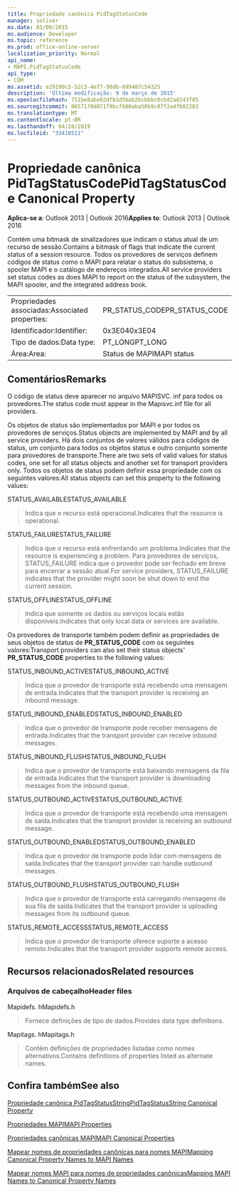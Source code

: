 ```yaml
---
title: Propriedade canônica PidTagStatusCode
manager: soliver
ms.date: 03/09/2015
ms.audience: Developer
ms.topic: reference
ms.prod: office-online-server
localization_priority: Normal
api_name:
- MAPI.PidTagStatusCode
api_type:
- COM
ms.assetid: e29190c5-52c3-4ef7-98db-699487c54325
description: 'Última modificação: 9 de março de 2015'
ms.openlocfilehash: 751be8abe02dfb1d5bab2bcbbbc0cbd2a8243f85
ms.sourcegitcommit: 8657170d071f9bcf680aba50b9c07f2a4fb82283
ms.translationtype: MT
ms.contentlocale: pt-BR
ms.lasthandoff: 04/28/2019
ms.locfileid: "33418511"
---
```

# <a name="pidtagstatuscode-canonical-property"></a><span data-ttu-id="1fb8d-103">Propriedade canônica PidTagStatusCode</span><span class="sxs-lookup"><span data-stu-id="1fb8d-103">PidTagStatusCode Canonical Property</span></span>

  
  
<span data-ttu-id="1fb8d-104">**Aplica-se a**: Outlook 2013 | Outlook 2016</span><span class="sxs-lookup"><span data-stu-id="1fb8d-104">**Applies to**: Outlook 2013 | Outlook 2016</span></span> 
  
<span data-ttu-id="1fb8d-105">Contém uma bitmask de sinalizadores que indicam o status atual de um recurso de sessão.</span><span class="sxs-lookup"><span data-stu-id="1fb8d-105">Contains a bitmask of flags that indicate the current status of a session resource.</span></span> <span data-ttu-id="1fb8d-106">Todos os provedores de serviços definem códigos de status como o MAPI para relatar o status do subsistema, o spooler MAPI e o catálogo de endereços integrados.</span><span class="sxs-lookup"><span data-stu-id="1fb8d-106">All service providers set status codes as does MAPI to report on the status of the subsystem, the MAPI spooler, and the integrated address book.</span></span>
  
|||
|:-----|:-----|
|<span data-ttu-id="1fb8d-107">Propriedades associadas:</span><span class="sxs-lookup"><span data-stu-id="1fb8d-107">Associated properties:</span></span>  <br/> |<span data-ttu-id="1fb8d-108">PR_STATUS_CODE</span><span class="sxs-lookup"><span data-stu-id="1fb8d-108">PR_STATUS_CODE</span></span>  <br/> |
|<span data-ttu-id="1fb8d-109">Identificador:</span><span class="sxs-lookup"><span data-stu-id="1fb8d-109">Identifier:</span></span>  <br/> |<span data-ttu-id="1fb8d-110">0x3E04</span><span class="sxs-lookup"><span data-stu-id="1fb8d-110">0x3E04</span></span>  <br/> |
|<span data-ttu-id="1fb8d-111">Tipo de dados:</span><span class="sxs-lookup"><span data-stu-id="1fb8d-111">Data type:</span></span>  <br/> |<span data-ttu-id="1fb8d-112">PT_LONG</span><span class="sxs-lookup"><span data-stu-id="1fb8d-112">PT_LONG</span></span>  <br/> |
|<span data-ttu-id="1fb8d-113">Área:</span><span class="sxs-lookup"><span data-stu-id="1fb8d-113">Area:</span></span>  <br/> |<span data-ttu-id="1fb8d-114">Status de MAPI</span><span class="sxs-lookup"><span data-stu-id="1fb8d-114">MAPI status</span></span>  <br/> |
   
## <a name="remarks"></a><span data-ttu-id="1fb8d-115">Comentários</span><span class="sxs-lookup"><span data-stu-id="1fb8d-115">Remarks</span></span>

<span data-ttu-id="1fb8d-116">O código de status deve aparecer no arquivo MAPISVC. inf para todos os provedores.</span><span class="sxs-lookup"><span data-stu-id="1fb8d-116">The status code must appear in the Mapisvc.inf file for all providers.</span></span> 
  
<span data-ttu-id="1fb8d-117">Os objetos de status são implementados por MAPI e por todos os provedores de serviços.</span><span class="sxs-lookup"><span data-stu-id="1fb8d-117">Status objects are implemented by MAPI and by all service providers.</span></span> <span data-ttu-id="1fb8d-118">Há dois conjuntos de valores válidos para códigos de status, um conjunto para todos os objetos status e outro conjunto somente para provedores de transporte.</span><span class="sxs-lookup"><span data-stu-id="1fb8d-118">There are two sets of valid values for status codes, one set for all status objects and another set for transport providers only.</span></span> <span data-ttu-id="1fb8d-119">Todos os objetos de status podem definir essa propriedade com os seguintes valores:</span><span class="sxs-lookup"><span data-stu-id="1fb8d-119">All status objects can set this property to the following values:</span></span>
  
<span data-ttu-id="1fb8d-120">STATUS_AVAILABLE</span><span class="sxs-lookup"><span data-stu-id="1fb8d-120">STATUS_AVAILABLE</span></span> 
  
> <span data-ttu-id="1fb8d-121">Indica que o recurso está operacional.</span><span class="sxs-lookup"><span data-stu-id="1fb8d-121">Indicates that the resource is operational.</span></span>
    
<span data-ttu-id="1fb8d-122">STATUS_FAILURE</span><span class="sxs-lookup"><span data-stu-id="1fb8d-122">STATUS_FAILURE</span></span> 
  
> <span data-ttu-id="1fb8d-123">Indica que o recurso está enfrentando um problema.</span><span class="sxs-lookup"><span data-stu-id="1fb8d-123">Indicates that the resource is experiencing a problem.</span></span> <span data-ttu-id="1fb8d-124">Para provedores de serviços, STATUS_FAILURE indica que o provedor pode ser fechado em breve para encerrar a sessão atual.</span><span class="sxs-lookup"><span data-stu-id="1fb8d-124">For service providers, STATUS_FAILURE indicates that the provider might soon be shut down to end the current session.</span></span>
    
<span data-ttu-id="1fb8d-125">STATUS_OFFLINE</span><span class="sxs-lookup"><span data-stu-id="1fb8d-125">STATUS_OFFLINE</span></span> 
  
> <span data-ttu-id="1fb8d-126">Indica que somente os dados ou serviços locais estão disponíveis.</span><span class="sxs-lookup"><span data-stu-id="1fb8d-126">Indicates that only local data or services are available.</span></span>
    
<span data-ttu-id="1fb8d-127">Os provedores de transporte também podem definir as propriedades de seus objetos de status de **PR_STATUS_CODE** com os seguintes valores:</span><span class="sxs-lookup"><span data-stu-id="1fb8d-127">Transport providers can also set their status objects' **PR_STATUS_CODE** properties to the following values:</span></span> 
  
<span data-ttu-id="1fb8d-128">STATUS_INBOUND_ACTIVE</span><span class="sxs-lookup"><span data-stu-id="1fb8d-128">STATUS_INBOUND_ACTIVE</span></span> 
  
> <span data-ttu-id="1fb8d-129">Indica que o provedor de transporte está recebendo uma mensagem de entrada.</span><span class="sxs-lookup"><span data-stu-id="1fb8d-129">Indicates that the transport provider is receiving an inbound message.</span></span> 
    
<span data-ttu-id="1fb8d-130">STATUS_INBOUND_ENABLED</span><span class="sxs-lookup"><span data-stu-id="1fb8d-130">STATUS_INBOUND_ENABLED</span></span> 
  
> <span data-ttu-id="1fb8d-131">Indica que o provedor de transporte pode receber mensagens de entrada.</span><span class="sxs-lookup"><span data-stu-id="1fb8d-131">Indicates that the transport provider can receive inbound messages.</span></span>
    
<span data-ttu-id="1fb8d-132">STATUS_INBOUND_FLUSH</span><span class="sxs-lookup"><span data-stu-id="1fb8d-132">STATUS_INBOUND_FLUSH</span></span> 
  
> <span data-ttu-id="1fb8d-133">Indica que o provedor de transporte está baixando mensagens da fila de entrada.</span><span class="sxs-lookup"><span data-stu-id="1fb8d-133">Indicates that the transport provider is downloading messages from the inbound queue.</span></span>
    
<span data-ttu-id="1fb8d-134">STATUS_OUTBOUND_ACTIVE</span><span class="sxs-lookup"><span data-stu-id="1fb8d-134">STATUS_OUTBOUND_ACTIVE</span></span> 
  
> <span data-ttu-id="1fb8d-135">Indica que o provedor de transporte está recebendo uma mensagem de saída.</span><span class="sxs-lookup"><span data-stu-id="1fb8d-135">Indicates that the transport provider is receiving an outbound message.</span></span> 
    
<span data-ttu-id="1fb8d-136">STATUS_OUTBOUND_ENABLED</span><span class="sxs-lookup"><span data-stu-id="1fb8d-136">STATUS_OUTBOUND_ENABLED</span></span> 
  
> <span data-ttu-id="1fb8d-137">Indica que o provedor de transporte pode lidar com mensagens de saída.</span><span class="sxs-lookup"><span data-stu-id="1fb8d-137">Indicates that the transport provider can handle outbound messages.</span></span>
    
<span data-ttu-id="1fb8d-138">STATUS_OUTBOUND_FLUSH</span><span class="sxs-lookup"><span data-stu-id="1fb8d-138">STATUS_OUTBOUND_FLUSH</span></span> 
  
> <span data-ttu-id="1fb8d-139">Indica que o provedor de transporte está carregando mensagens de sua fila de saída.</span><span class="sxs-lookup"><span data-stu-id="1fb8d-139">Indicates that the transport provider is uploading messages from its outbound queue.</span></span>
    
<span data-ttu-id="1fb8d-140">STATUS_REMOTE_ACCESS</span><span class="sxs-lookup"><span data-stu-id="1fb8d-140">STATUS_REMOTE_ACCESS</span></span> 
  
> <span data-ttu-id="1fb8d-141">Indica que o provedor de transporte oferece suporte a acesso remoto.</span><span class="sxs-lookup"><span data-stu-id="1fb8d-141">Indicates that the transport provider supports remote access.</span></span>
    
## <a name="related-resources"></a><span data-ttu-id="1fb8d-142">Recursos relacionados</span><span class="sxs-lookup"><span data-stu-id="1fb8d-142">Related resources</span></span>

### <a name="header-files"></a><span data-ttu-id="1fb8d-143">Arquivos de cabeçalho</span><span class="sxs-lookup"><span data-stu-id="1fb8d-143">Header files</span></span>

<span data-ttu-id="1fb8d-144">Mapidefs. h</span><span class="sxs-lookup"><span data-stu-id="1fb8d-144">Mapidefs.h</span></span>
  
> <span data-ttu-id="1fb8d-145">Fornece definições de tipo de dados.</span><span class="sxs-lookup"><span data-stu-id="1fb8d-145">Provides data type definitions.</span></span>
    
<span data-ttu-id="1fb8d-146">Mapitags. h</span><span class="sxs-lookup"><span data-stu-id="1fb8d-146">Mapitags.h</span></span>
  
> <span data-ttu-id="1fb8d-147">Contém definições de propriedades listadas como nomes alternativos.</span><span class="sxs-lookup"><span data-stu-id="1fb8d-147">Contains definitions of properties listed as alternate names.</span></span>
    
## <a name="see-also"></a><span data-ttu-id="1fb8d-148">Confira também</span><span class="sxs-lookup"><span data-stu-id="1fb8d-148">See also</span></span>



[<span data-ttu-id="1fb8d-149">Propriedade canônica PidTagStatusString</span><span class="sxs-lookup"><span data-stu-id="1fb8d-149">PidTagStatusString Canonical Property</span></span>](pidtagstatusstring-canonical-property.md)


[<span data-ttu-id="1fb8d-150">Propriedades MAPI</span><span class="sxs-lookup"><span data-stu-id="1fb8d-150">MAPI Properties</span></span>](mapi-properties.md)
  
[<span data-ttu-id="1fb8d-151">Propriedades canônicas MAPI</span><span class="sxs-lookup"><span data-stu-id="1fb8d-151">MAPI Canonical Properties</span></span>](mapi-canonical-properties.md)
  
[<span data-ttu-id="1fb8d-152">Mapear nomes de propriedades canônicas para nomes MAPI</span><span class="sxs-lookup"><span data-stu-id="1fb8d-152">Mapping Canonical Property Names to MAPI Names</span></span>](mapping-canonical-property-names-to-mapi-names.md)
  
[<span data-ttu-id="1fb8d-153">Mapear nomes MAPI para nomes de propriedades canônicas</span><span class="sxs-lookup"><span data-stu-id="1fb8d-153">Mapping MAPI Names to Canonical Property Names</span></span>](mapping-mapi-names-to-canonical-property-names.md)

